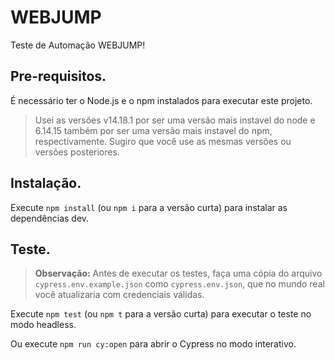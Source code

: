 # WEBJUMP
Teste de Automação WEBJUMP!

## Pre-requisitos.

É necessário ter o Node.js e o npm instalados para executar este projeto.

> Usei as versões v14.18.1 por ser uma versão mais instavel do node e 6.14.15 também por ser uma versão mais instavel do npm, respectivamente. Sugiro que você use as mesmas versões ou versões posteriores.

## Instalação.

Execute `npm install` (ou `npm i` para a versão curta) para instalar as dependências dev.

## Teste.

> **Observação:** Antes de executar os testes, faça uma cópia do arquivo `cypress.env.example.json` como `cypress.env.json`, que no mundo real você atualizaria com credenciais válidas.

Execute `npm test` (ou `npm t` para a versão curta) para executar o teste no modo headless.

Ou execute `npm run cy:open` para abrir o Cypress no modo interativo.
